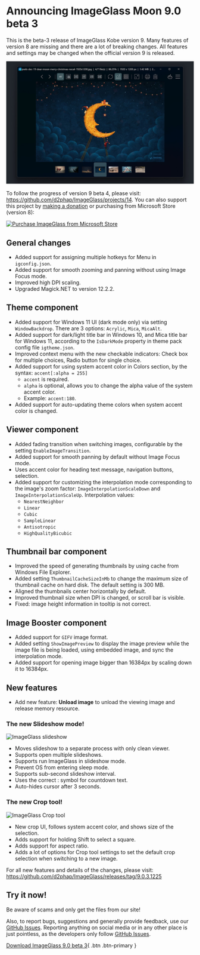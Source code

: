 # Announcing ImageGlass Moon 9.0 beta 3
This is the beta-3 release of ImageGlass Kobe version 9. Many features of version 8 are missing and there are a lot of breaking changes. All features and settings may be changed when the official version 9 is released.

![ImageGlass Moon 9.0 beta 3](https://github.com/ImageGlass/website-content/blob/main/releases/screenshots/v9.0-beta-3/9.0b3_1.jpg?raw=true)

To follow the progress of version 9 beta 4, please visit: https://github.com/d2phap/ImageGlass/projects/14. You can also support this project by [making a donation](https://github.com/sponsors/d2phap) or purchasing from Microsoft Store (version 8):

[![Purchase ImageGlass from Microsoft Store](https://imageglass.org/img/ms-store-badge-dark.svg)](https://www.microsoft.com/store/productId/9N33VZK3C7TH?cid=ig_website_bag&referrer=appbadge&source=imageglass.org)


## General changes
- Added support for assigning multiple hotkeys for Menu in `igconfig.json`.
- Added support for smooth zooming and panning without using Image Focus mode.
- Improved high DPI scaling.
- Upgraded Magick.NET to version 12.2.2.


## Theme component
- Added support for Windows 11 UI (dark mode only) via setting `WindowBackdrop`. There are 3 options: `Acrylic`, `Mica`, `MicaAlt`.
- Added support for dark/light title bar in Windows 10, and Mica title bar for Windows 11, according to the `IsDarkMode` property in theme pack config file `igtheme.json`.
- Improved context menu with the new checkable indicators: Check box for multiple choices, Radio button for single choice.
- Added support for using system accent color in Colors section, by the syntax: `accent[:alpha = 255]`
  + `accent` is required.
  + `alpha` is optional, allows you to change the alpha value of the system accent color.
  + Example: `accent:180`.
- Added support for auto-updating theme colors when system accent color is changed.


## Viewer component
- Added fading transition when switching images, configurable by the setting `EnableImageTransition`.
- Added support for smooth panning by default without Image Focus mode.
- Uses accent color for heading text message, navigation buttons, selection.
- Added support for customizing the interpolation mode corresponding to the image's zoom factor: `ImageInterpolationScaleDown` and `ImageInterpolationScaleUp`. Interpolation values:
  + `NearestNeighbor`
  + `Linear`
  + `Cubic`
  + `SampleLinear`
  + `Antisotropic`
  + `HighQualityBicubic`
 

## Thumbnail bar component
- Improved the speed of generating thumbnails by using cache from Windows File Explorer.
- Added setting `ThumbnailCacheSizeInMb` to change the maximum size of thumbnail cache on hard disk. The default setting is 300 MB.
- Aligned the thumbnails center horizontally by default.
- Improved thumbnail size when DPI is changed, or scroll bar is visible.
- Fixed: image height information in tooltip is not correct.


## Image Booster component
- Added support for `GIFV` image format.
- Added setting `ShowImagePreview` to display the image preview while the image file is being loaded, using embedded image, and sync the interpolation mode.
- Added support for opening image bigger than 16384px by scaling down it to 16384px.


## New features
- Add new feature: **Unload image** to unload the viewing image and release memory resource.

### The new Slideshow mode!
![ImageGlass slideshow](https://user-images.githubusercontent.com/3154213/209127923-4080f530-6181-4c48-bcbe-a46289d03c05.png)
- Moves slideshow to a separate process with only clean viewer.
- Supports open multiple slideshows.
- Supports run ImageGlass in slideshow mode.
- Prevent OS from entering sleep mode.
- Supports sub-second slideshow interval.
- Uses the correct : symbol for countdown text.
- Auto-hides cursor after 3 seconds.


### The new Crop tool!
![ImageGlass Crop tool](https://user-images.githubusercontent.com/3154213/209128884-be00f170-7169-4961-95d0-d412502f8f32.png)
- New crop UI, follows system accent color, and shows size of the selection.
- Adds support for holding Shift to select a square.
- Adds support for aspect ratio.
- Adds a lot of options for Crop tool settings to set the default crop selection when switching to a new image.


For all new features and details of the changes, please visit: https://github.com/d2phap/ImageGlass/releases/tag/9.0.3.1225


## Try it now!
Be aware of scams and only get the files from our site! 

Also, to report bugs, suggestions and generally provide feedback, use our [GitHub Issues](https://github.com/d2phap/ImageGlass/issues). Reporting anything on social media or in any other place is just pointless, as the developers only follow [GitHub Issues](https://github.com/d2phap/ImageGlass/issues).


[Download ImageGlass 9.0 beta 3](https://imageglass.org/release/imageglass-9.0-beta-3-39){ .btn .btn-primary }
